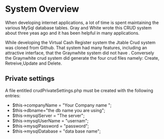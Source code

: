 System Overview
==================
When developing internet applications, a lot of time is spent maintaining the various MySql database tables. Gray and White wrote this CRUD system about three yeas ago and it has been helpful in many applications. 

While developing the Virtual Cash Register system the Jtable Crud system was cloned from Github. That system had many features, including an attractive interface, that the Graynwhite system did not have . Conversely the Graynwhite crud system did generate the four crud files namely: Create, Retreive,Update and Delete.



Private settings
--------------------
A file entitled crudPrivateSettings.php must be created with the following entries:

- $this->companyName = "Your Company name ";
- $this->dbname="the db name you are using";
- $this->mysqlServer = "The server";
- $this->mysqlUserName = "usernam";
- $this->mysqlPassword = "password";
- $this->mysqlDatabase = "data base name";